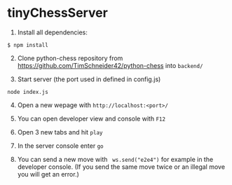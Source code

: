 # tinyChessServer

1. Install all dependencies:
```
$ npm install
```
 
 2. Clone python-chess repository from https://github.com/TimSchneider42/python-chess into `backend/`
 
 3. Start server (the port used in defined in config.js)
 ```
 node index.js
 ```
 
 4. Open a new wepage with `http://localhost:<port>/`
 
 5. You can open developer view and console with `F12`
 
 6. Open 3 new tabs and hit `play`
 
 7. In the server console enter `go`
 
 8. You can send a new move with ` ws.send("e2e4")` for example in the developer console. 
 (If you send the same move twice or an illegal move you will get an error.)
